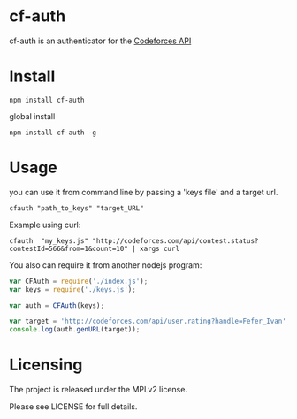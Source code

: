 cf-auth
=======

cf-auth is an authenticator for the [Codeforces API](http://codeforces.com/api/help)

Install
=======

    npm install cf-auth

global install

    npm install cf-auth -g


Usage
=====

you can use it from command line by passing a 'keys file' and a target url.

    cfauth "path_to_keys" "target_URL"

Example using curl:

    cfauth  "my_keys.js" "http://codeforces.com/api/contest.status?contestId=566&from=1&count=10" | xargs curl

You also can require it from another nodejs program:

```javascript
var CFAuth = require('./index.js');
var keys = require('./keys.js');

var auth = CFAuth(keys);

var target = 'http://codeforces.com/api/user.rating?handle=Fefer_Ivan';
console.log(auth.genURL(target));
```

Licensing
=========

The project is released under the MPLv2 license.

Please see LICENSE for full details.

